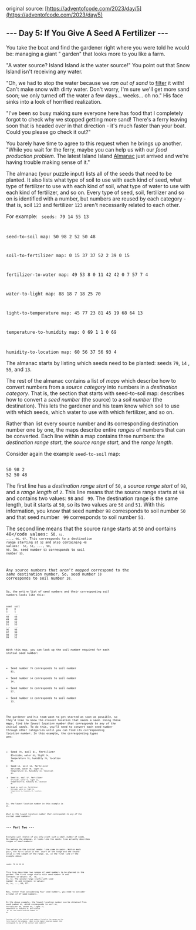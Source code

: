 original source: [https://adventofcode.com/2023/day/5](https://adventofcode.com/2023/day/5)

## --- Day 5: If You Give A Seed A Fertilizer ---

You take the boat and find the gardener right where you were told he would be: managing a giant "
garden" that looks more to you like a farm.

"A water source? Island Island <em>is</em> the water source!" You point out that Snow Island isn't
receiving any water.

"Oh, we had to stop the water because we <em>ran out of sand</em>
to [filter](https://en.wikipedia.org/wiki/Sand_filter) it with! Can't make snow with dirty water.
Don't worry, I'm sure we'll get more sand soon; we only turned off the water a few days... weeks...
oh no." His face sinks into a look of horrified realization.

"I've been so busy making sure everyone here has food that I completely forgot to check why we
stopped getting more sand! There's a ferry leaving soon that is headed over in that direction - it's
much faster than your boat. Could you please go check it out?"

You barely have time to agree to this request when he brings up another. "While you wait for the
ferry, maybe you can help us with our <em>food production problem</em>. The latest Island
Island [Almanac](https://en.wikipedia.org/wiki/Almanac) just arrived and we're having trouble making
sense of it."

The almanac (your puzzle input) lists all of the seeds that need to be planted. It also lists what
type of soil to use with each kind of seed, what type of fertilizer to use with each kind of soil,
what type of water to use with each kind of fertilizer, and so on. Every type of seed, soil,
fertilizer and so on is identified with a number, but numbers are reused by each category - that is,
soil <code>123</code> and fertilizer <code>123</code> aren't necessarily related to each other.

For example:
<code>
seeds: 79 14 55 13

seed-to-soil map:
50 98 2 52 50 48

soil-to-fertilizer map:
0 15 37
37 52 2
39 0 15

fertilizer-to-water map:
49 53 8 0 11 42 42 0 7 57 7 4

water-to-light map:
88 18 7 18 25 70

light-to-temperature map:
45 77 23 81 45 19 68 64 13

temperature-to-humidity map:
0 69 1 1 0 69

humidity-to-location map:
60 56 37 56 93 4
</code>

The almanac starts by listing which seeds need to be planted: seeds <code>79</code>, <code>14</code>
, <code>55</code>, and <code>13</code>.

The rest of the almanac contains a list of <em>maps</em> which describe how to convert numbers from
a <em>source category</em> into numbers in a <em>destination category</em>. That is, the section
that starts with seed-to-soil map: describes how to convert a <em>seed number</em> (the source) to
a <em>soil number</em> (the destination). This lets the gardener and his team know which soil to use
with which seeds, which water to use with which fertilizer, and so on.

Rather than list every source number and its corresponding destination number one by one, the maps
describe entire <em>ranges</em> of numbers that can be converted. Each line within a map contains
three numbers: the <em>destination range start</em>, the <em>source range start</em>, and the <em>
range length</em>.

Consider again the example <code>seed-to-soil</code> map:

<code>
50 98 2
52 50 48
</code>

The first line has a <em>destination range start</em> of <code>50</code>, a <em>source range
start</em> of <code>98</code>, and a <em>range length</em> of <code>2</code>. This line means that
the source range starts at <code>98</code> and contains two values: <code>98</code> and <code>
99</code>. The destination range is the same length, but it starts at <code>50</code>, so its two
values are <code>50</code> and <code>51</code>. With this information, you know that seed
number <code>98</code> corresponds to soil number <code>50</code> and that seed number <code>
99</code> corresponds to soil number <code>51</code>.

The second line means that the source range starts at <code>50</code> and contains <code>48</code
values: <code>50<code>, <code>51</code>, ..., <code>96</code>, <code>97</code>. This corresponds to
a destination range starting at <code>52</code> and also containing <code>48</code> values: <code>
52</code>, <code>53</code>, ..., <code>98</code>, <code>99</code>. So, seed number <code>53</code>
corresponds to soil number <code>55</code>.

Any source numbers that <em>aren't mapped</em> correspond to the <em>same</em> destination number.
So, seed number <code>10</code> corresponds to soil number <code>10<code>.

So, the entire list of seed numbers and their corresponding soil numbers looks like this:

<code>
seed  soil
0     0
1     1
...   ...
48    48
49    49
50    52
51    53
...   ...
96    98
97    99
98    50
99    51
</code>

With this map, you can look up the soil number required for each initial seed number:

- Seed number <code>79</code> corresponds to soil number <code>81</code>.
- Seed number <code>14</code> corresponds to soil number <code>14</code>.
- Seed number <code>55</code> corresponds to soil number <code>57</code>.
- Seed number <code>13</code> corresponds to soil number <code>13</code>.

The gardener and his team want to get started as soon as possible, so they'd like to know the
closest location that needs a seed. Using these maps, find <em>the lowest location number that
corresponds to any of the initial seeds</em>. To do this, you'll need to convert each seed number
through other categories until you can find its corresponding <em>location number</em>. In this
example, the corresponding types are:

- Seed <code>79</code>, soil <code>81</code>, fertilizer <code>81</code, water <code>81</code>,
  light <code>74</code>, temperature <code>78</code>, humidity <code>78</code>, location <code>
  82</code>.
- Seed <code>14</code>, soil <code>14</code>, fertilizer <code>53</code, water <code>49</code>,
  light <code>42</code>, temperature <code>42</code>, humidity <code>43</code>, location <code>
  43</code>.
- Seed <code>55</code>, soil <code>57</code>, fertilizer <code>57</code, water <code>53</code>,
  light <code>46</code>, temperature <code>82</code>, humidity <code>82</code>, location <code>
  86</code>.
- Seed <code>13</code>, soil <code>13</code>, fertilizer <code>52</code, water <code>41</code>,
  light <code>34</code>, temperature <code>34</code>, humidity <code>35</code>, location <code>
  35</code>.

So, the lowest location number in this example is <em><code>35</code></em>.

<em>What is the lowest location number that corresponds to any of the initial seed numbers?</em>

## --- Part Two ---

Everyone will starve if you only plant such a small number of seeds. Re-reading the almanac, it
looks like the seeds: line actually describes <em>ranges of seed numbers</em>.

The values on the initial seeds: line come in pairs. Within each pair, the first value is the <em>
start</em> of the range and the second value is the <em>length</em> of the range. So, in the first
line of the example above:

<code>seeds: 79 14 55 13</code>

This line describes two ranges of seed numbers to be planted in the garden. The first range starts
with seed number <code>79</code> and contains <code>14</code> values: <code>79</code>, <code>
80</code>, ..., <code>91</code>, <code>92</code>. The second range starts with seed number <code>
55</code> and contains <code>13</code> values: <code>55</code>, <code>56</code>, ..., 66, 67.

Now, rather than considering four seed numbers, you need to consider a total of <em>27</em> seed
numbers.

In the above example, the lowest location number can be obtained from seed number <code>82</code>,
which corresponds to soil <code>84</code>, fertilizer <code>84</code>, water <code>84</code>,
light <code>77<code>, temperature <code>45</code>, humidity <code>46</code>, and location <em><code>
46</code></em>. So, the lowest location number is <em><code>46</code><em>.

Consider all of the initial seed numbers listed in the ranges on the first line of the almanac. <em>
What is the lowest location number that corresponds to any of the initial seed numbers?</em>